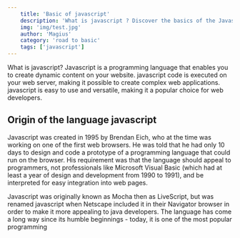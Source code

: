 ```yaml
---
    title: 'Basic of javascript'
    description: 'What is javascript ? Discover the basics of the Javascript language at the basis of web development.'
    img: 'img/test.jpg'
    author: 'Magius'
    category: 'road to basic'
    tags: ['javascript']
---
```


What is javascript? Javascript is a programming language that enables you to create dynamic content on your website. javascript code is executed on your web server, making it possible to create complex web applications. javascript is easy to use and versatile, making it a popular choice for web developers.

## **Origin of the language javascript**

Javascript was created in 1995 by Brendan Eich, who at the time was working on one of the first web browsers. He was told that he had only 10 days to design and code a prototype of a programming language that could run on the browser. His requirement was that the language should appeal to programmers, not professionals like Microsoft Visual Basic (which had at least a year of design and development from 1990 to 1991), and be interpreted for easy integration into web pages.

Javascript was originally known as Mocha then as LiveScript, but was renamed javascript when Netscape included it in their Navigator browser in order to make it more appealing to java developers. The language has come a long way since its humble beginnings - today, it is one of the most popular programming
